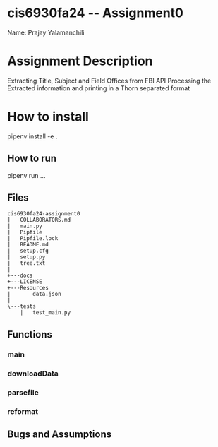 # cis6930fa24 -- Assignment0 

Name: Prajay Yalamanchili

# Assignment Description 

Extracting Title, Subject and Field Offices from FBI API
Processing the Extracted information and printing in a Thorn separated format


# How to install
pipenv install -e .

## How to run
pipenv run ...

## Files
```
cis6930fa24-assignment0
|   COLLABORATORS.md
|   main.py
|   Pipfile
|   Pipfile.lock
|   README.md
|   setup.cfg
|   setup.py
|   tree.txt
|                 
+---docs
+---LICENSE
+---Resources
|       data.json
|       
\---tests
    |   test_main.py
```

## Functions

### main

### downloadData

### parsefile

### reformat


## Bugs and Assumptions
